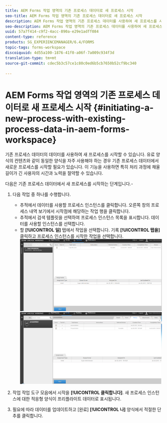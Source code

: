 ```yaml
---
title: AEM Forms 작업 영역의 기존 프로세스 데이터로 새 프로세스 시작
seo-title: AEM Forms 작업 영역의 기존 프로세스 데이터로 새 프로세스 시작
description: AEM Forms 작업 영역의 기존 프로세스 데이터를 사용하여 새 프로세스를 시작하는 방법을 참조하십시오.
seo-description: AEM Forms 작업 영역의 기존 프로세스 데이터를 사용하여 새 프로세스를 시작하는 방법을 참조하십시오.
uuid: 57a7f414-c9f2-4acc-890a-e29e1adff084
content-type: reference
products: SG_EXPERIENCEMANAGER/6.4/FORMS
topic-tags: forms-workspace
discoiquuid: 4d55a100-1876-41f0-a06f-7a009c934f3d
translation-type: tm+mt
source-git-commit: cdec5b3c57ce1c80c0ed6b5cb7650b52cf9bc340

---
```



# AEM Forms 작업 영역의 기존 프로세스 데이터로 새 프로세스 시작 {#initiating-a-new-process-with-existing-process-data-in-aem-forms-workspace}

기존 프로세스 데이터의 데이터를 사용하여 새 프로세스를 시작할 수 있습니다. 유료 양식의 컨텐츠와 같이 동일한 양식을 자주 사용해야 하는 경우 기존 프로세스 데이터에서 새로운 프로세스를 시작할 필요가 있습니다. 이 기능을 사용하면 특히 처리 과정에 채울 길이가 긴 사용자의 시간과 노력을 절약할 수 있습니다.

다음은 기존 프로세스 데이터에서 새 프로세스를 시작하는 단계입니다.-

1. 다음 작업 중 하나를 수행합니다.

   * 추적에서 데이터를 사용할 프로세스 인스턴스를 클릭합니다. 오른쪽 창의 프로세스 내역 보기에서 시작점에 해당하는 작업 행을 클릭합니다.
   * 추적에서 검색 템플릿을 선택하여 프로세스 인스턴스 목록을 표시합니다. 데이터를 사용할 인스턴스를 선택합니다.
   * 할 **[!UICONTROL 일]** 탭에서 작업을 선택합니다. 기록 **[!UICONTROL 탭을]** 클릭하고 프로세스 인스턴스를 시작한 작업을 선택합니다.
   ![start3](assets/start3.png) ![start1](assets/start1.png)

1. 작업 작업 도구 모음에서 시작을 **[!UICONTROL 클릭합니다]**. 새 프로세스 인스턴스에 대한 적응형 양식이 프리플라이트 데이터로 표시됩니다.

1. 필요에 따라 데이터를 업데이트하고 [완료] **[!UICONTROL 나]** 양식에서 적절한 단추를 클릭합니다.

